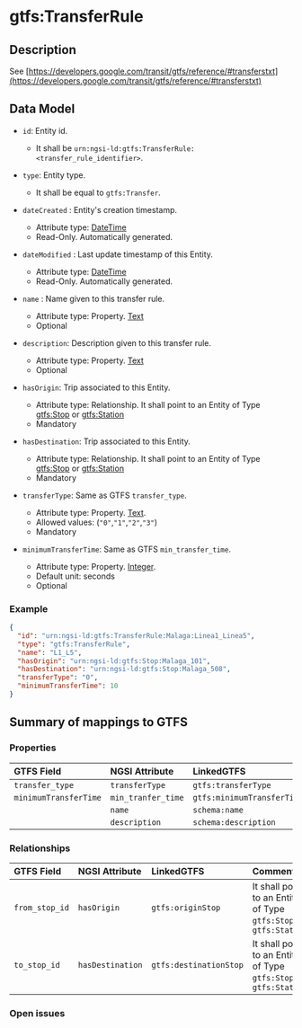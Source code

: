 # gtfs:TransferRule

## Description

See [https://developers.google.com/transit/gtfs/reference/#transferstxt](https://developers.google.com/transit/gtfs/reference/#transferstxt)

## Data Model

+ `id`: Entity id. 
  + It shall be `urn:ngsi-ld:gtfs:TransferRule:<transfer_rule_identifier>`. 

+ `type`: Entity type. 
  + It shall be equal to `gtfs:Transfer`.
    
+ `dateCreated` : Entity's creation timestamp.
  + Attribute type: [DateTime](https://schema.org/DateTime)
  + Read-Only. Automatically generated. 
 
+ `dateModified` : Last update timestamp of this Entity.
  + Attribute type: [DateTime](https://schema.org/DateTime)
  + Read-Only. Automatically generated.
  
+ `name` : Name given to this transfer rule.
  + Attribute type: Property. [Text](https://schema.org/Text)
  + Optional

+ `description`: Description given to this transfer rule.
  + Attribute type: Property. [Text](https://schema.org/Text)
  + Optional
  
+ `hasOrigin`: Trip associated to this Entity.
  + Attribute type: Relationship. It shall point to an Entity of Type [gtfs:Stop](../../Stop/spec.md) or [gtfs:Station](../../Station/spec.md)
  + Mandatory
  
+ `hasDestination`: Trip associated to this Entity.
  + Attribute type: Relationship. It shall point to an Entity of Type [gtfs:Stop](../../Stop/spec.md) or [gtfs:Station](../../Station/spec.md)
  + Mandatory
  
+ `transferType`: Same as GTFS `transfer_type`.
  + Attribute type: Property. [Text](https://schema.org/Text).
  + Allowed values: (`"0"`,`"1"`,`"2"`,`"3"`)
  + Mandatory
    
+ `minimumTransferTime`: Same as GTFS `min_transfer_time`. 
  + Attribute type: Property. [Integer](https://schema.org/Integer).
  + Default unit: seconds
  + Optional   
        
### Example

```json
{
  "id": "urn:ngsi-ld:gtfs:TransferRule:Malaga:Linea1_Linea5",
  "type": "gtfs:TransferRule",
  "name": "L1_L5",
  "hasOrigin": "urn:ngsi-ld:gtfs:Stop:Malaga_101",
  "hasDestination": "urn:ngsi-ld:gtfs:Stop:Malaga_508",
  "transferType": "0",
  "minimumTransferTime": 10
}
```

## Summary of mappings to GTFS

### Properties

| GTFS Field              | NGSI Attribute      | LinkedGTFS                 | Comment                                                      |
|:----------------------- |:--------------------|:-------------------------- |:-------------------------------------------------------------|
| `transfer_type`         | `transferType`      | `gtfs:transferType`        |                                                              |
| `minimumTransferTime`   | `min_tranfer_time`  | `gtfs:minimumTransferTime` |                                                              |
|                         | `name`              | `schema:name`              |                                                              |
|                         | `description`       | `schema:description`       |                                                              |
   

### Relationships

| GTFS Field              | NGSI Attribute        | LinkedGTFS              | Comment                                                           |
|:----------------------- |:----------------------|:----------------------- |:------------------------------------------------------------------|
| `from_stop_id`          | `hasOrigin`           | `gtfs:originStop`       | It shall point to an Entity of Type `gtfs:Stop` or `gtfs:Station` |
| `to_stop_id`            | `hasDestination`      | `gtfs:destinationStop`  | It shall point to an Entity of Type `gtfs:Stop` or `gtfs:Station` |


### Open issues

